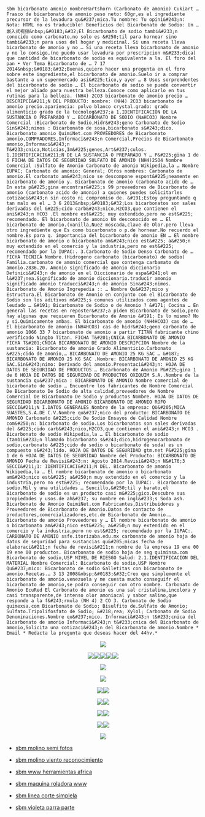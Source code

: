 
```
sbm bicarbonato amonio nombreHartshorn (Carbonato de amonio) Cukiart … Frasco de bicarbonato de amonio peso neto: 60gr,es el ingrediente precursor de la levadura qu&#237;mica.Tu nombre: Tu opini&#243;n: Nota: HTML no es traducible! Beneficios del Bicarbonato de Sodio: Un … 嵌入式视频&nbsp;&#0183;&#32;El Bicarbonato de sodio tambi&#233;n conocido como carbonato,no solo es &#250;til para hornear sino tambi&#233;n para usos del hogar y medicinal. Si una receta lleva bicarbonato de amonio y no … Si una receta lleva bicarbonato de amonio y no lo consigo,(no puedo usar levadura por prescripcion m&#233;dica) que cantidad de bicarbonato de sodio es equivalente a la. El foro del pan • Ver Tema Bicarbonato de … 7 17 2014&nbsp;&#0183;&#32;Buenas,quiero hacer una pregunta en el foro sobre este ingrediente,el bicarbonato de amonio.Suelo ir a comprar bastante a un supermercado asi&#225;tico,y ayer … 8 Usos sorprendentes del bicarbonato de sodio … El bicarbonato de sodio se puede convertir el mejor aliado para nuestra belleza.Conoce como aplicarlo en tus rutinas para la belleza. (NH4) 2CO3 bicarbonato de amonio precio … DESCRIPCI&#211;N DEL PRODUCTO: nombre: (NH4) 2CO3 bicarbonato de amonio precio.apariencia: polvo blanco crystal.grado: grado alimenticio grado de la tecnolog&#237;a 1.IDENTIFICACION DE LA SUSTANCIA O PREPARADO Y … BICARBONATO DE SODIO (NaHCO3) Nombre Comercial :Bicarbonato de Sodio,Hidr&#243;geno Carbonato de Sodio Sin&#243;nimos : Bicarbonato de sosa,bicarbonato s&#243;dico. Bicarbonato amonio QuimiNet.com PROVEEDORES de Bicarbonato amonio,COMPRADORES,Informaci&#243;n Comercial,Precios de Bicarbonato amonio,Informaci&#243;n T&#233;cnica,Noticias,Im&#225;genes,Art&#237;culos. 1.IDENTIFICACI&#211;N DE LA SUSTANCIA O PREPARADO Y … P&#225;gina 1 de 6 FICHA DE DATOS DE SEGURIDAD SULFATO DE AMONIO (NH4)2SO4 Nombre Comercial :Sulfato de Amonio Carbonato de amonio Wikipedia,la … Nombre IUPAC; Carbonato de amonio: General; Otros nombres: Carbonato de amonio.El carbonato am&#243;nico se descompone espont&#225;neamente en bicarbonato de amonio y. Bicarbonato de amonio (carbonato acido de … En esta p&#225;gina encontrar&#225;s 99 proveedores de Bicarbonato de amonio (carbonato acido de amonio) a quienes puedes solicitarles cotizaci&#243;n sin costo ni compromiso de. &#191;Estoy preguntando q tan malo es el … 3 6 2013&nbsp;&#0183;&#32;Los bicarbonatos son sales derivadas del &#225;cido carb&#243;nico,H2CO3,que contienen el ani&#243;n HCO3 .El nombre est&#225; muy extendido,pero no est&#225; recomendado. El bicarbonato de amonio Un desconocido en … El bicarbonato de amonio.(vanilla,Nuez moscada,clave de Olor.pero lleva otro ingrediente que Es como bicarbonato o p.de hornear.No recuerdo el nombre.Es para q. importancia del bicarbonato de amonio EN … El nombre bicarbonato de amonio o bicarbonato am&#243;nico est&#225; a&#250;n muy extendido en el comercio y la industria,pero no est&#225; recomendado por la IUPAC:. 3.Carbonato de Sodio Denso Carbonato de … FICHA TECNICA Nombre.(Hidrogeno carbonato (bicarbonato) de sodio) Familia.carbonato de amonio comercial que contenga carbamato de amonio.2836.20. Amonio significado de amonio diccionario Definici&#243;n de amonio en el Diccionario de espa&#241;ol en l&#237;nea.Significado de amonio diccionario.traducir amonio significado amonio traducci&#243;n de amonio Sin&#243;nimos. Bicarbonato de Amonio Ingrepedia :: … Nombre Qu&#237;mico y Estructura.El Bicarbonato de Amonio en conjunto con el Bicarbonato de Sodio son los aditivos m&#225;s comunes utilizados como agentes de leudado … &#191; Bicarbonato de Sodio o de Amonio ? &#171; Cocina … En general las recetas en reposter&#237;a piden Bicarbonato de Sodio,pero hay algunas que requieren Bicarbonato de Amonio &#191; Es lo mismo? No y si.Quimicamente ambas. El bicarbonato de amonio (NH4HCO3) cas de … El bicarbonato de amonio (NH4HCO3) cas de hidr&#243;geno carbonato de amonio 1066 33 7 bicarbonato de amonio a partir TITAN fabricante chino verificado Ningbo Titan. FICHA T&#201;CNICA BICARBONATO DE AMONIO FICHA T&#201;CNICA BICARBONATO DE AMONIO DESCRIPCION Nombre de la sustancia: Bicarbonato de amonio Grado Alimenticio.Carbonato &#225;cido de amonio,… BICARBONATO DE AMONIO 25 KG SAC … &#187; BICARBONATO DE AMONIO 25 KG SAC .Nombre: BICARBONATO DE AMONIO 25 KG SAC.Sin&#243;nimo: Derivado del amonio.Presentaci&#243;n: HOJA DE DATOS DE SEGURIDAD DE PRODUCTOS … Bicarbonato de Amonio P&#225;gina 1 de 6 HOJA DE DATOS DE SEGURIDAD DE PRODUCTOS OXIQUIM S.A..Nombre de la sustancia qu&#237;mica : BICARBONATO DE AMONIO Nombre comercial de bicarbonato de sodio … Encuentre los fabricantes de Nombre Comercial De Bicarbonato De Sodio de alta calidad,proveedores de Nombre Comercial De Bicarbonato De Sodio y productos Nombre. HOJA DE DATOS DE SEGURIDAD BICARBONATO DE AMONIO BICARBONATO DE AMONIO ROFO SECCI&#211;N I.DATOS GENERALES Nombre de la empresa: QU&#205;MICA SUASTES,S.A.DE C.V.Nombre qu&#237;mico del producto: BICARBONATO DE AMONIO Carbonato &#225;cido De Sodio Ensayos de Calidad Nombre com&#250;n: bicarbonato de sodio.Los bicarbonatos son sales derivadas del &#225;cido carb&#243;nico,H2CO3,que contienen el ani&#243;n HCO3 . Bicarbonato de sodio Wikipedia,la … El bicarbonato de sodio (tambi&#233;n llamado bicarbonato s&#243;dico,hidrogenocarbonato de sodio,carbonato &#225;cido de sodio o bicarbonato de soda) es un compuesto s&#243;lido. HOJA DE DATOS DE SEGURIDAD gtm.net P&#225;gina 1 de 6 HOJA DE DATOS DE SEGURIDAD Nombre del Producto: BICARBONATO DE AMONIO Fecha de Revisi&#243;n: Agosto 2014.Revisi&#243;n N&#176;3 SECCI&#211;1: IDENTIFICACI&#211;N DEL. Bicarbonato de amonio Wikipedia,la … El nombre bicarbonato de amonio o bicarbonato am&#243;nico est&#225; a&#250;n muy extendido en el comercio y la industria,pero no est&#225; recomendado por la IUPAC:. Bicarbonato de sodio.Mil y una utilidades … Sencillo,&#250;til y barato,el Bicarbonato de sodio es un producto casi m&#225;gico.Descubre sus propiedades y usos.de ah&#237; su nombre en ingl&#233;s Soda ash. Bicarbonato de Amonio QuimiNet.com Fabricantes,Distribuidores y Proveedores de Bicarbonato de Amonio.Datos de contacto de productores,comercializadores,etc.de Bicarbonato de Amonio.… Bicarbonato de amonio Proveedores y … El nombre bicarbonato de amonio o bicarbonato am&#243;nico est&#225; a&#250;n muy extendido en el comercio y la industria,pero no est&#225; recomendado por la IUPAC:. CARBONATO DE AMONIO ssfe.itorizaba.edu.mx carbonato de amonio hoja de datos de seguridad para sustancias qu&#205;micas fecha de elaboraci&#211;n fecha de revisi&#211;n nombre de la empresa 19 ene 00 19 ene 00 productos. Bicarbonato de sodio hoja de seg quiminsa.com Bicarbonato de sodio,USP NIVEL DE RIESGO Salud: 2.1.IDENTIFICACION DEL MATERIAL Nombre Comercial: Bicarbonato de sodio,USP Nombre Qu&#237;mico: Bicarbonato de sodio Galletitas con bicarbonato de amonio.Recetas.… 3 13 2008&nbsp;&#0183;&#32;Creo que simplemente el bicarbonato de amonio.venezuela y me cuesta mucho conseguifr el bicarbonato de amonio,se podra conseguir con otro nombre. Carbonato de Amonio EcuRed El Carbonato de amonio es una sal cristalina,incolora y casi transparente,de intenso olor amoniacal y sabor salino,que responde a la f&#243;rmula (NH 4) 2 CO 3. Carbonato de Sodio quimexsa.com Bicarbonato de Sodio; Bisulfito de.Sulfato de Amonio; Sulfato.Tripolifosfato de Sodio; &#218;rea; Xylol; Carbonato de Sodio Denominaciones.Nombre qu&#237;mico. Informaci&#243;n t&#233;cnica del Bicarbonato de amonio Informaci&#243;n t&#233;cnica del Bicarbonato de amonio,Solicita una cotizaci&#243;n del Bicarbonato de amonio.Nombre * Email * Redacta la pregunta que deseas hacer del 44hv.* 
```

<div align="center">

<a href="https://es-crusher.shibang-china.com/github&k=sbm+bicarbonato+amonio+nombre"><img src="https://static.shibang-china.com/es/crusher/logo.jpg"></a>

<a href="https://es-crusher.shibang-china.com/github&k=sbm+bicarbonato+amonio+nombre"><img src="https://static.shibang-china.com/es/crusher/index.jpg"></a><a href="https://es-crusher.shibang-china.com/material.htmlgithub&k=sbm+bicarbonato+amonio+nombre"><img src="https://static.shibang-china.com/es/crusher/material.jpg"></a><a href="https://es-crusher.shibang-china.com/application.htmlgithub&k=sbm+bicarbonato+amonio+nombre"><img src="https://static.shibang-china.com/es/crusher/application.jpg"></a><a href="https://es-crusher.shibang-china.com/aboutus.htmlgithub&k=sbm+bicarbonato+amonio+nombre"><img src="https://static.shibang-china.com/es/crusher/aboutus.jpg"></a><a href="https://es-crusher.shibang-china.com/contact.htmlgithub&k=sbm+bicarbonato+amonio+nombre"><img src="https://static.shibang-china.com/es/crusher/contact.jpg"></a>

<a href="https://es-crusher.shibang-china.com/github&k=sbm+bicarbonato+amonio+nombre"><img src="https://static.shibang-china.com/es/crusher/banner.jpg"></a>

<a href="https://swt.shibang-china.com/github&k=sbm+bicarbonato+amonio+nombre"><img src="https://static.shibang-china.com/es/crusher/text.jpg"></a>

<a href="https://swt.shibang-china.com/github&k=sbm+bicarbonato+amonio+nombre"><img src="https://static.shibang-china.com/es/crusher/chat.jpg"></a><a href="https://es-crusher.shibang-china.com/contact.htmlgithub&k=sbm+bicarbonato+amonio+nombre"><img src="https://static.shibang-china.com/es/crusher/message.jpg"></a>

<a href="https://es-crusher.shibang-china.com/products/pe.htmlgithub&k=sbm+bicarbonato+amonio+nombre"><img src="https://static.shibang-china.com/es/crusher/pe.jpg"></a><a href="https://es-crusher.shibang-china.com/products/pf.htmlgithub&k=sbm+bicarbonato+amonio+nombre"><img src="https://static.shibang-china.com/es/crusher/pf.jpg"></a>

<a href="https://es-crusher.shibang-china.com/products/hpt.htmlgithub&k=sbm+bicarbonato+amonio+nombre"><img src="https://static.shibang-china.com/es/crusher/hpt.jpg"></a><a href="https://es-crusher.shibang-china.com/products/vsi.htmlgithub&k=sbm+bicarbonato+amonio+nombre"><img src="https://static.shibang-china.com/es/crusher/vsi.jpg"></a>

<a href="https://es-crusher.shibang-china.com/products/klv.htmlgithub&k=sbm+bicarbonato+amonio+nombre"><img src="https://static.shibang-china.com/es/crusher/klv.jpg"></a><a href="https://es-crusher.shibang-china.com/products/portable.htmlgithub&k=sbm+bicarbonato+amonio+nombre"><img src="https://static.shibang-china.com/es/crusher/portable.jpg"></a>

<a href="https://swt.shibang-china.com/github&k=sbm+bicarbonato+amonio+nombre"><img src="https://static.shibang-china.com/es/crusher/case.jpg"></a>

</div>


* [sbm molino semi fotos](sbm%20molino%20semi%20fotos.md)

* [sbm molino viento reconocimiento](sbm%20molino%20viento%20reconocimiento.md)

* [sbm www herramientas africa](sbm%20www%20herramientas%20africa.md)

* [sbm maquina roladora www](sbm%20maquina%20roladora%20www.md)

* [sbm linea corte simplela](sbm%20linea%20corte%20simplela.md)

* [sbm violeta parra parte](sbm%20violeta%20parra%20parte.md)